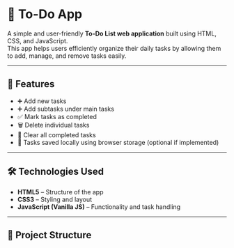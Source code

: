 # 📝 To-Do App

A simple and user-friendly **To-Do List web application** built using HTML, CSS, and JavaScript.  
This app helps users efficiently organize their daily tasks by allowing them to add, manage, and remove tasks easily.

---

## 🚀 Features

- ➕ Add new tasks  
- ➕ Add subtasks under main tasks  
- ✅ Mark tasks as completed  
- 🗑️ Delete individual tasks  
- 🧹 Clear all completed tasks  
- 💾 Tasks saved locally using browser storage (optional if implemented)  

---

## 🛠️ Technologies Used

- **HTML5** – Structure of the app  
- **CSS3** – Styling and layout  
- **JavaScript (Vanilla JS)** – Functionality and task handling  

---

## 📂 Project Structure

